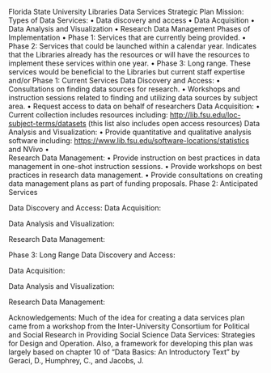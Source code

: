 Florida State University Libraries Data Services Strategic Plan
Mission: <workshop mission statement in social sciences DSWG>
Types of Data Services:
•	Data discovery and access
•	Data Acquisition
•	Data Analysis and Visualization
•	Research Data Management
Phases of Implementation
•	Phase 1: Services that are currently being provided.
•	Phase 2: Services that could be launched within a calendar year. Indicates that the Libraries already has the resources or will have the resources to implement these services within one year.
•	Phase 3: Long range. These services would be beneficial to the Libraries but current staff expertise and/or
Phase 1: Current Services
Data Discovery and Access:
•	Consultations on finding data sources for research.
•	Workshops and instruction sessions related to finding and utilizing data sources by subject area. 
•	Request access to data on behalf of researchers
Data Acquisition:
•	Current collection includes resources including: http://lib.fsu.edu/loc-subject-terms/datasets (this list also includes open access resources)
Data Analysis and Visualization:
•	Provide quantitative and qualitative analysis software including: https://www.lib.fsu.edu/software-locations/statistics and NVivo
•	
Research Data Management:
•	Provide instruction on best practices in data management in one-shot instruction sessions. 
•	Provide workshops on best practices in research data management.
•	Provide consultations on creating data management plans as part of funding proposals. 
Phase 2: Anticipated Services 

Data Discovery and Access:
Data Acquisition:

Data Analysis and Visualization:

Research Data Management:

Phase 3: Long Range
Data Discovery and Access:

Data Acquisition:

Data Analysis and Visualization:

Research Data Management:


Acknowledgements: Much of the idea for creating a data services plan came from a workshop from the Inter-University Consortium for Political and Social Research in Providing Social Science Data Services: Strategies for Design and Operation. 
Also, a framework for developing this plan was largely based on chapter 10 of “Data Basics: An Introductory Text” by Geraci, D., Humphrey, C., and Jacobs, J. 
